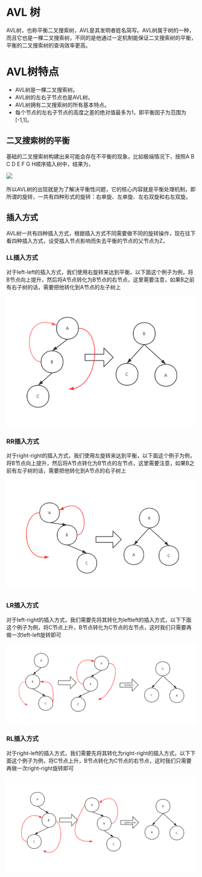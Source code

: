 # AVL 树

AVL树，也称平衡二叉搜索树，AVL是其发明者姓名简写。AVL树属于树的一种，而且它也是一棵二叉搜索树，不同的是他通过一定机制能保证二叉搜索树的平衡，平衡的二叉搜索树的查询效率更高。

# AVL树特点

- AVL树是一棵二叉搜索树。
- AVL树的左右子节点也是AVL树。
- AVL树拥有二叉搜索树的所有基本特点。
- 每个节点的左右子节点的高度之差的绝对值最多为1，即平衡因子为范围为[-1,1]。

## 二叉搜索树的平衡

基础的二叉搜索树构建出来可能会存在不平衡的现象，比如极端情况下，按照A B C D E F G H顺序插入树中，结果为，

![](https://user-gold-cdn.xitu.io/2018/8/9/1651c10ebee5df2c?imageView2/0/w/1280/h/960/format/webp/ignore-error/1)

所以AVL树的出现就是为了解决平衡性问题，它的核心内容就是平衡处理机制，即所谓的旋转，一共有四种形式的旋转：右单旋、左单旋、左右双旋和右左双旋。

## 插入方式

AVL树一共有四种插入方式，根据插入方式不同需要做不同的旋转操作，现在往下看四种插入方式，设受插入节点影响而失去平衡的节点的父节点为Z，

### LL插入方式

对于left-left的插入方式，我们使用右旋转来达到平衡，以下面这个例子为例，将B节点向上提升，然后将A节点转化为B节点的右节点，这里需要注意，如果B之前有右子树的话，需要把他转化到A节点的左子树上

![](./img/left-left.png)


### RR插入方式

对于right-right的插入方式，我们使用左旋转来达到平衡，以下面这个例子为例，将B节点向上提升，然后将A节点转化为B节点的左节点，这里需要注意，如果B之前有左子树的话，需要把他转化到A节点的右子树上

![](./img/right-right.png)

### LR插入方式

对于left-right的插入方式，我们需要先将其转化为leftleft的插入方式，以下下面这个例子为例，将C节点上升，B节点转化为C节点的左节点，这时我们只需要再做一次left-left旋转即可

![](./img/left-right.png)

### RL插入方式

对于right-left的插入方式，我们需要先将其转化为right-right的插入方式，以下下面这个例子为例，将C节点上升，B节点转化为C节点的右节点，这时我们只需要再做一次right-right旋转即可

![](./img/right-left.png)